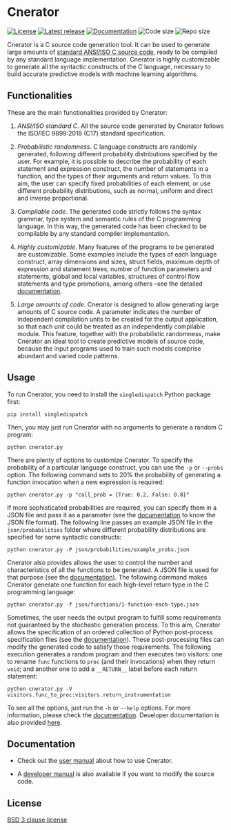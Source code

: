 # Cnerator


[![License](https://img.shields.io/github/license/ComputationalReflection/cnerator)](LICENSE)
[![Latest release](https://img.shields.io/github/v/release/computationalreflection/cnerator?include_prereleases)](https://github.com/ComputationalReflection/cnerator/releases)
[![Documentation](https://img.shields.io/static/v1?label=docs&message=Sphinx&color=blue)](https://computationalreflection.github.io/Cnerator/)
<img alt="Code size" src="https://img.shields.io/github/languages/code-size/computationalreflection/cnerator">
<img alt="Repo size" src="https://img.shields.io/github/repo-size/computationalreflection/cnerator">


Cnerator is a C source code generation tool. It can be used to generate large amounts of 
[standard ANSI/ISO C source code](https://www.iso.org/standard/74528.html), ready to be compiled 
by any standard language implementation. 
Cnerator is highly customizable to generate all the syntactic constructs of the C language, necessary to build 
accurate predictive models with machine learning algorithms. 

## Functionalities

These are the main functionalities provided by Cnerator: 

1. _ANSI/ISO standard C_. All the source code generated by Cnerator follows the ISO/IEC 9899:2018 (C17) 
standard specification.
 
2. _Probabilistic randomness_. C language constructs are randomly generated, following different probability 
distributions specified by the user. For example, it is possible to describe the probability of each statement 
and expression construct, the number of statements in a function, and the types of their arguments and return values. 
To this aim, the user can specify fixed probabilities of each element, or use different probability distributions, 
such as normal, uniform and direct and inverse proportional. 

3. _Compilable code_. The generated code strictly follows the syntax grammar, type system and semantic 
rules of the C programming language. In this way, the generated code has been checked to be compilable 
by any standard compiler implementation. 

4. _Highly customizable_. Many features of the programs to be generated are customizable. 
Some examples include the types of each language construct, array dimensions and sizes, struct fields, 
maximum depth of expression and statement trees, number of function parameters and statements, 
global and local variables, structures of control flow statements and type promotions, 
among others –see the detailed [documentation](https://computationalreflection.github.io/Cnerator). 

5. _Large amounts of code_. Cnerator is designed to allow generating large amounts of C source code. 
A parameter indicates the number of independent compilation units to be created for the output application, 
so that each unit could be treated as an independently compilable module. This feature, together with the 
probabilistic randomness, make Cnerator an ideal tool to create predictive models of source code, because 
the input programs used to train such models comprise abundant and varied code patterns. 

## Usage

To run Cnerator, you need to install the `singledispatch` Python package first:


``` text
pip install singledispatch
```

Then, you may just run Cnerator with no arguments to generate a random C program:


``` text
python cnerator.py
```

There are plenty of options to customize Cnerator. To specify the probability of a particular language
construct, you can use the `-p` or `--probs` option. 
The following command sets to 20% the probability of
generating a function invocation when a new expression is required:

``` text
python cnerator.py -p "call_prob = {True: 0.2, False: 0.8}"
```

If more sophisticated probabilities are required, you can specify them in a JSON file and pass it as
a parameter (see the [documentation](user-manual.md#probability-specification-files) to know the JSON file format). 
The following line passes an example JSON file in the `json/probabilities` folder where
different probability distributions are specified for some syntactic constructs:

``` text
python cnerator.py -P json/probabilities/example_probs.json
```

Cnerator also provides allows the user to control the number and characteristics of 
all the functions to be generated. A JSON file is used for that purpose 
(see the [documentation](user-manual.md#function-generation-files)). 
The following command makes Cnerator generate one function for each high-level return
type in the C programming language:


``` text
python cnerator.py -f json/functions/1-function-each-type.json
```

Sometimes, the user needs the output program to fulfill some requirements not guaranteed by the 
stochastic generation process.
To this aim, Cnerator allows the specification of an ordered collection of Python 
post-process specification files (see the [documentation](user-manual.md#post-processing-specification-files)). 
These post-processing files can modify the generated code to satisfy those requirements. 
The following execution generates a random program and then executes two visitors: 
one to rename `func` functions to `proc` (and their invocations) when they return `void`;
and another one to add a `__RETURN__` label before each return statement:

``` text
python cnerator.py -V visitors.func_to_proc:visitors.return_instrumentation
```

To see all the options, just run the `-h` or `--help` options.
For more information, please check the [documentation](user-manual.md).
Developer documentation is also provided [here](https://computationalreflection.github.io/Cnerator).


## Documentation

* Check out the [user manual](user-manual.md) about how to use Cnerator.
 
* A [developer manual](https://computationalreflection.github.io/Cnerator) is also available 
if you want to modify the source code.

## License

[BSD 3 clause license](LICENSE)